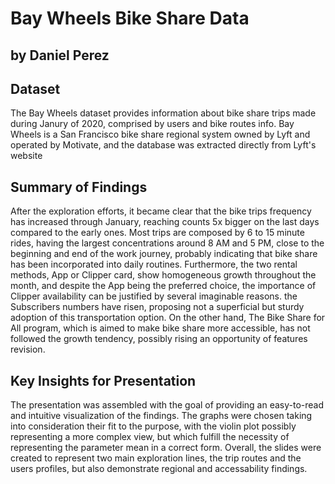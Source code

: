 # Bay Wheels Bike Share Data

## by Daniel Perez


## Dataset

The Bay Wheels dataset provides information about bike share trips made during Janury of 2020, comprised by users and bike routes info. Bay Wheels is a San Francisco bike share regional system owned by Lyft and operated by Motivate, and the database was extracted directly from Lyft's website

## Summary of Findings

After the exploration efforts, it became clear that the bike trips frequency has increased through January, reaching counts 5x bigger on the last days compared to the early ones. Most trips are composed by 6 to 15 minute rides, having the largest concentrations around 8 AM and 5 PM, close to the beginning and end of the work journey, probably indicating that bike share has been incorporated into daily routines. Furthermore, the two rental methods, App or Clipper card, show homogeneous growth throughout the month, and despite the App being the preferred choice, the importance of Clipper availability can be justified by several imaginable reasons. the Subscribers numbers have risen, proposing not a superficial but sturdy adoption of this transportation option. On the other hand, The Bike Share for All program, which is aimed to make bike share more accessible, has not followed the growth tendency, possibly rising an opportunity of features revision.


## Key Insights for Presentation

The presentation was assembled with the goal of providing an easy-to-read and intuitive visualization of the findings. The graphs were chosen taking into consideration their fit to the purpose, with the violin plot possibly representing a more complex view, but which fulfill the necessity of representing the parameter mean in a correct form. Overall, the slides were created to represent two main exploration lines, the trip routes and the users profiles, but also demonstrate regional and accessability findings. 